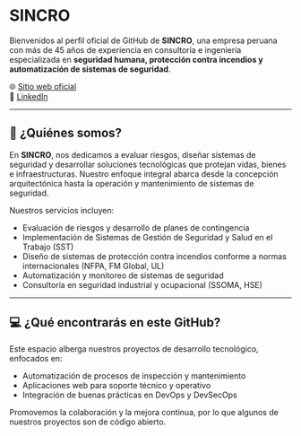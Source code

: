 # SINCRO

Bienvenidos al perfil oficial de GitHub de **SINCRO**, una empresa peruana con más de 45 años de experiencia en consultoría e ingeniería especializada en **seguridad humana, protección contra incendios y automatización de sistemas de seguridad**.

🌐 [Sitio web oficial](https://sincro.pe)  
🔗 [LinkedIn](https://www.linkedin.com/company/sincro-safety-security-engineering)

---

## 🏢 ¿Quiénes somos?

En **SINCRO**, nos dedicamos a evaluar riesgos, diseñar sistemas de seguridad y desarrollar soluciones tecnológicas que protejan vidas, bienes e infraestructuras. Nuestro enfoque integral abarca desde la concepción arquitectónica hasta la operación y mantenimiento de sistemas de seguridad.

Nuestros servicios incluyen:

- Evaluación de riesgos y desarrollo de planes de contingencia
- Implementación de Sistemas de Gestión de Seguridad y Salud en el Trabajo (SST)
- Diseño de sistemas de protección contra incendios conforme a normas internacionales (NFPA, FM Global, UL)
- Automatización y monitoreo de sistemas de seguridad
- Consultoría en seguridad industrial y ocupacional (SSOMA, HSE)

---

## 💻 ¿Qué encontrarás en este GitHub?

Este espacio alberga nuestros proyectos de desarrollo tecnológico, enfocados en:

- Automatización de procesos de inspección y mantenimiento
- Aplicaciones web para soporte técnico y operativo
- Integración de buenas prácticas en DevOps y DevSecOps

Promovemos la colaboración y la mejora continua, por lo que algunos de nuestros proyectos son de código abierto.
